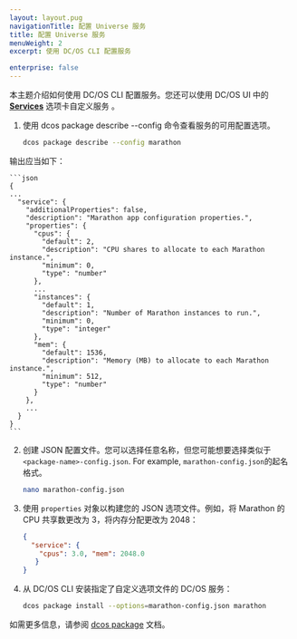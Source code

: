 ```yaml
---
layout: layout.pug
navigationTitle: 配置 Universe 服务
title: 配置 Universe 服务
menuWeight: 2
excerpt: 使用 DC/OS CLI 配置服务

enterprise: false
---
```



本主题介绍如何使用 DC/OS CLI 配置服务。您还可以使用 DC/OS UI 中的 [**Services**](/1.11/gui/services/) 选项卡自定义服务 。

1. 使用 dcos package describe --config <package-name> <package-name>命令查看服务的可用配置选项。

    ```bash
    dcos package describe --config marathon
    ```

 输出应当如下：

    ```json
    {
    ...
      "service": {
        "additionalProperties": false,
        "description": "Marathon app configuration properties.",
        "properties": {
          "cpus": {
            "default": 2,
            "description": "CPU shares to allocate to each Marathon instance.",
            "minimum": 0,
            "type": "number"
          },
          ...
          "instances": {
            "default": 1,
            "description": "Number of Marathon instances to run.",
            "minimum": 0,
            "type": "integer"
          },
          "mem": {
            "default": 1536,
            "description": "Memory (MB) to allocate to each Marathon instance.",
            "minimum": 512,
            "type": "number"
          }
        },
        ...
      }
    }
    ```

2. 创建 JSON 配置文件。您可以选择任意名称，但您可能想要选择类似于 `<package-name>-config.json`. For example, `marathon-config.json`的起名格式。

    ```bash
    nano marathon-config.json
    ```

3. 使用 `properties` 对象以构建您的 JSON 选项文件。例如，将 Marathon 的 CPU 共享数更改为 3，将内存分配更改为 2048：

    ```json
    {
      "service": {
        "cpus": 3.0, "mem": 2048.0
       }
    }
    ```

4. 从 DC/OS CLI 安装指定了自定义选项文件的 DC/OS 服务：

    ```bash
    dcos package install --options=marathon-config.json marathon
    ```

如需更多信息，请参阅 [dcos package](/1.11/cli/command-reference/dcos-package) 文档。

